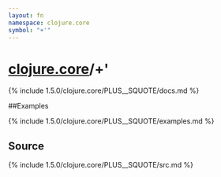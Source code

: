 ```yaml
---
layout: fn
namespace: clojure.core
symbol: "+'"
---
```


# [clojure.core](../)/+'

{% include 1.5.0/clojure.core/PLUS__SQUOTE/docs.md %}

##Examples

{% include 1.5.0/clojure.core/PLUS__SQUOTE/examples.md %}
## Source
{% include 1.5.0/clojure.core/PLUS__SQUOTE/src.md %}

